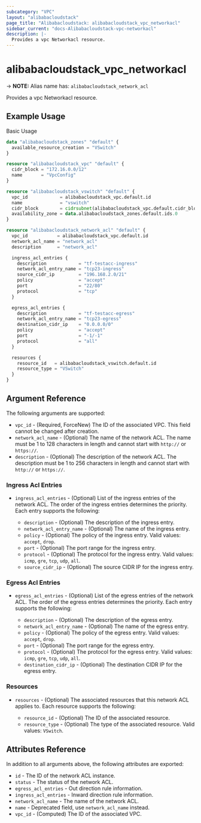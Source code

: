 ```yaml
---
subcategory: "VPC"
layout: "alibabacloudstack"
page_title: "Alibabacloudstack: alibabacloudstack_vpc_networkacl"
sidebar_current: "docs-Alibabacloudstack-vpc-networkacl"
description: |- 
  Provides a vpc Networkacl resource.
---
```


# alibabacloudstack_vpc_networkacl
-> **NOTE:** Alias name has: `alibabacloudstack_network_acl`

Provides a vpc Networkacl resource.

## Example Usage

Basic Usage

```terraform
data "alibabacloudstack_zones" "default" {
  available_resource_creation = "VSwitch"
}

resource "alibabacloudstack_vpc" "default" {
  cidr_block = "172.16.0.0/12"
  name       = "VpcConfig"
}

resource "alibabacloudstack_vswitch" "default" {
  vpc_id            = alibabacloudstack_vpc.default.id
  name              = "vswitch"
  cidr_block        = cidrsubnet(alibabacloudstack_vpc.default.cidr_block, 4, 4)
  availability_zone = data.alibabacloudstack_zones.default.ids.0
}

resource "alibabacloudstack_network_acl" "default" {
  vpc_id           = alibabacloudstack_vpc.default.id
  network_acl_name = "network_acl"
  description      = "network_acl"

  ingress_acl_entries {
    description            = "tf-testacc-ingress"
    network_acl_entry_name = "tcp23-ingress"
    source_cidr_ip         = "196.168.2.0/21"
    policy                 = "accept"
    port                   = "22/80"
    protocol               = "tcp"
  }

  egress_acl_entries {
    description            = "tf-testacc-egress"
    network_acl_entry_name = "tcp23-egress"
    destination_cidr_ip    = "0.0.0.0/0"
    policy                 = "accept"
    port                   = "-1/-1"
    protocol               = "all"
  }

  resources {
    resource_id   = alibabacloudstack_vswitch.default.id
    resource_type = "VSwitch"
  }
}
```

## Argument Reference

The following arguments are supported:

* `vpc_id` - (Required, ForceNew) The ID of the associated VPC. This field cannot be changed after creation.
* `network_acl_name` - (Optional) The name of the network ACL. The name must be 1 to 128 characters in length and cannot start with `http://` or `https://`.
* `description` - (Optional) The description of the network ACL. The description must be 1 to 256 characters in length and cannot start with `http://` or `https://`.

### Ingress Acl Entries

* `ingress_acl_entries` - (Optional) List of the ingress entries of the network ACL. The order of the ingress entries determines the priority. Each entry supports the following:
  
  * `description` - (Optional) The description of the ingress entry.
  * `network_acl_entry_name` - (Optional) The name of the ingress entry.
  * `policy` - (Optional) The policy of the ingress entry. Valid values: `accept`, `drop`.
  * `port` - (Optional) The port range for the ingress entry.
  * `protocol` - (Optional) The protocol for the ingress entry. Valid values: `icmp`, `gre`, `tcp`, `udp`, `all`.
  * `source_cidr_ip` - (Optional) The source CIDR IP for the ingress entry.

### Egress Acl Entries

* `egress_acl_entries` - (Optional) List of the egress entries of the network ACL. The order of the egress entries determines the priority. Each entry supports the following:
  
  * `description` - (Optional) The description of the egress entry.
  * `network_acl_entry_name` - (Optional) The name of the egress entry.
  * `policy` - (Optional) The policy of the egress entry. Valid values: `accept`, `drop`.
  * `port` - (Optional) The port range for the egress entry.
  * `protocol` - (Optional) The protocol for the egress entry. Valid values: `icmp`, `gre`, `tcp`, `udp`, `all`.
  * `destination_cidr_ip` - (Optional) The destination CIDR IP for the egress entry.

### Resources

* `resources` - (Optional) The associated resources that this network ACL applies to. Each resource supports the following:
  
  * `resource_id` - (Optional) The ID of the associated resource.
  * `resource_type` - (Optional) The type of the associated resource. Valid values: `VSwitch`.

## Attributes Reference

In addition to all arguments above, the following attributes are exported:

* `id` - The ID of the network ACL instance.
* `status` - The status of the network ACL.
* `egress_acl_entries` - Out direction rule information.
* `ingress_acl_entries` - Inward direction rule information.
* `network_acl_name` - The name of the network ACL.
* `name` - Deprecated field, use `network_acl_name` instead.
* `vpc_id` - (Computed) The ID of the associated VPC.